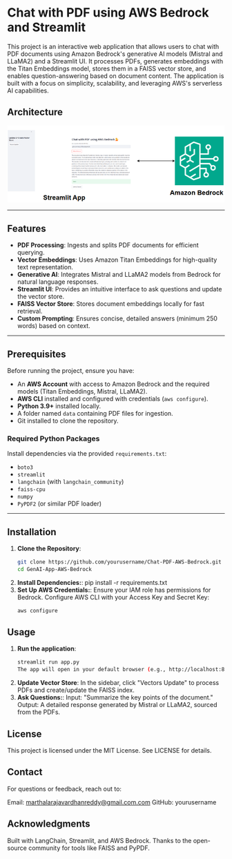 # Chat with PDF using AWS Bedrock and Streamlit

This project is an interactive web application that allows users to chat with PDF documents using Amazon Bedrock's generative AI models (Mistral and LLaMA2) and a Streamlit UI. It processes PDFs, generates embeddings with the Titan Embeddings model, stores them in a FAISS vector store, and enables question-answering based on document content. The application is built with a focus on simplicity, scalability, and leveraging AWS's serverless AI capabilities.

## Architecture

![alt text](images/image.png)

---

## Features
- **PDF Processing**: Ingests and splits PDF documents for efficient querying.
- **Vector Embeddings**: Uses Amazon Titan Embeddings for high-quality text representation.
- **Generative AI**: Integrates Mistral and LLaMA2 models from Bedrock for natural language responses.
- **Streamlit UI**: Provides an intuitive interface to ask questions and update the vector store.
- **FAISS Vector Store**: Stores document embeddings locally for fast retrieval.
- **Custom Prompting**: Ensures concise, detailed answers (minimum 250 words) based on context.

---

## Prerequisites
Before running the project, ensure you have:
- An **AWS Account** with access to Amazon Bedrock and the required models (Titan Embeddings, Mistral, LLaMA2).
- **AWS CLI** installed and configured with credentials (`aws configure`).
- **Python 3.9+** installed locally.
- A folder named `data` containing PDF files for ingestion.
- Git installed to clone the repository.

### Required Python Packages
Install dependencies via the provided `requirements.txt`:
- `boto3`
- `streamlit`
- `langchain` (with `langchain_community`)
- `faiss-cpu`
- `numpy`
- `PyPDF2` (or similar PDF loader)

---

## Installation

1. **Clone the Repository**:
   ```bash
   git clone https://github.com/yourusername/Chat-PDF-AWS-Bedrock.git
   cd GenAI-App-AWS-Bedrock
2. **Install Dependencies:**:
    pip install -r requirements.txt
3. **Set Up AWS Credentials:**:
    Ensure your IAM role has permissions for Bedrock.
    Configure AWS CLI with your Access Key and Secret Key:
    ```bash 
    aws configure

## Usage
1. **Run the application**:
    ```bash 
    streamlit run app.py
    The app will open in your default browser (e.g., http://localhost:8501).
2. **Update Vector Store**:
    In the sidebar, click "Vectors Update" to process PDFs and create/update the FAISS index.
3. **Ask Questions:**:
    Input: "Summarize the key points of the document."
    Output: A detailed response generated by Mistral or LLaMA2, sourced from the PDFs.

## License
This project is licensed under the MIT License. See LICENSE for details.

## Contact
For questions or feedback, reach out to:

Email: marthalarajavardhanreddy@gmail.com.com
GitHub: yourusername

## Acknowledgments
Built with LangChain, Streamlit, and AWS Bedrock.
Thanks to the open-source community for tools like FAISS and PyPDF.